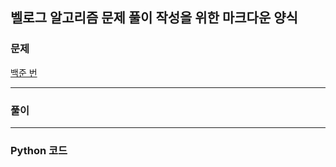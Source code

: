 ## 벨로그 알고리즘 문제 풀이 작성을 위한 마크다운 양식

>
### 문제
[백준 번 ](https://www.acmicpc.net/problem/)

***
### 풀이



***
### Python 코드

```python

``` 
